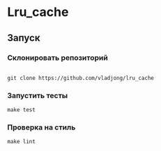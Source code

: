 # Lru_cache

## Запуск

### Склонировать репозиторий

```

git clone https://github.com/vladjong/lru_cache

```

### Запустить тесты

```
make test
```

### Проверка на стиль

```
make lint
```